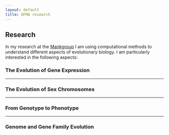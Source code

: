 ```yaml
---
layout: default
title: QFMA research
---
```


## Research
In my research at the [Mankgroup](http://www.ucl.ac.uk/mank-group/) I am using computational methods to understand different aspects of evolutionary biology. I am particularly interested in the following aspects:

### The Evolution of Gene Expression
-------------------
### The Evolution of Sex Chromosomes
-------------------
### From Genotype to Phenotype
-------------------
### Genome and Gene Family Evolution
